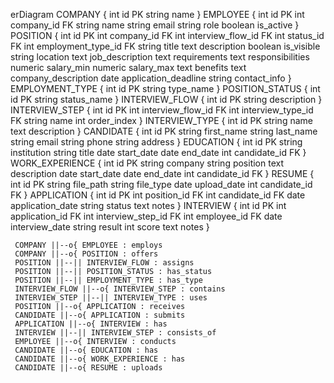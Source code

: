 erDiagram
     COMPANY {
         int id PK
         string name
     }
     EMPLOYEE {
         int id PK
         int company_id FK
         string name
         string email
         string role
         boolean is_active
     }
     POSITION {
         int id PK
         int company_id FK
         int interview_flow_id FK
         int status_id FK
         int employment_type_id FK
         string title
         text description
         boolean is_visible
         string location
         text job_description
         text requirements
         text responsibilities
         numeric salary_min
         numeric salary_max
         text benefits
         text company_description
         date application_deadline
         string contact_info
     }
     EMPLOYMENT_TYPE {
         int id PK
         string type_name
     }
     POSITION_STATUS {
         int id PK
         string status_name
     }
     INTERVIEW_FLOW {
         int id PK
         string description
     }
     INTERVIEW_STEP {
         int id PK
         int interview_flow_id FK
         int interview_type_id FK
         string name
         int order_index
     }
     INTERVIEW_TYPE {
         int id PK
         string name
         text description
     }
     CANDIDATE {
         int id PK
         string first_name
         string last_name
         string email
         string phone
         string address
     }
     EDUCATION {
         int id PK
         string institution
         string title
         date start_date
         date end_date
         int candidate_id FK
     }
     WORK_EXPERIENCE {
         int id PK
         string company
         string position
         text description
         date start_date
         date end_date
         int candidate_id FK
     }
     RESUME {
         int id PK
         string file_path
         string file_type
         date upload_date
         int candidate_id FK
     }
     APPLICATION {
         int id PK
         int position_id FK
         int candidate_id FK
         date application_date
         string status
         text notes
     }
     INTERVIEW {
         int id PK
         int application_id FK
         int interview_step_id FK
         int employee_id FK
         date interview_date
         string result
         int score
         text notes
     }

     COMPANY ||--o{ EMPLOYEE : employs
     COMPANY ||--o{ POSITION : offers
     POSITION ||--|| INTERVIEW_FLOW : assigns
     POSITION ||--|| POSITION_STATUS : has_status
     POSITION ||--|| EMPLOYMENT_TYPE : has_type
     INTERVIEW_FLOW ||--o{ INTERVIEW_STEP : contains
     INTERVIEW_STEP ||--|| INTERVIEW_TYPE : uses
     POSITION ||--o{ APPLICATION : receives
     CANDIDATE ||--o{ APPLICATION : submits
     APPLICATION ||--o{ INTERVIEW : has
     INTERVIEW ||--|| INTERVIEW_STEP : consists_of
     EMPLOYEE ||--o{ INTERVIEW : conducts
     CANDIDATE ||--o{ EDUCATION : has
     CANDIDATE ||--o{ WORK_EXPERIENCE : has
     CANDIDATE ||--o{ RESUME : uploads
